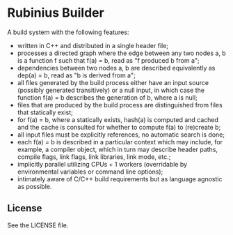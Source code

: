 # Rubinius Builder

A build system with the following features:

* written in C++ and distributed in a single header file;
* processes a directed graph where the edge between any two nodes a, b is a
  function f such that f(a) = b, read as "f produced b from a";
* dependencies between two nodes a, b are described equivalently as dep(a) =
  b, read as "b is derived from a";
* all files generated by the build process either have an input source
  (possibly generated transitively) or a null input, in which case the
  function f(a) = b describes the generation of b, where a is null;
* files that are produced by the build process are distinguished from files
  that statically exist;
* for f(a) = b, where a statically exists, hash(a) is computed and cached and
  the cache is consulted for whether to compute f(a) to (re)create b;
* all input files must be explicitly references, no automatic search is done;
* each f(a) = b is described in a particular context which may include, for
  example, a compiler object, which in turn may describe header paths, compile
  flags, link flags, link libraries, link mode, etc.;
* implicitly parallel utilizing CPUs + 1 workers (overridable by environmental
  variables or command line options);
* intimately aware of C/C++ build requirements but as language agnostic as
  possible.


## License

See the LICENSE file.

